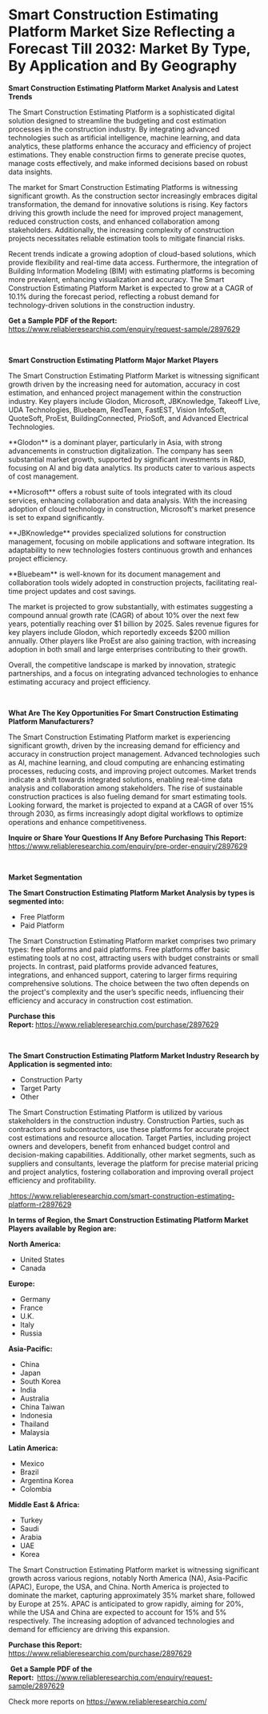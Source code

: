 <p><h1>Smart Construction Estimating Platform Market Size Reflecting a Forecast Till 2032: Market By Type, By Application and By Geography</h1></p><p><strong>Smart Construction Estimating Platform Market Analysis and Latest Trends</strong></p>
<p><p>The Smart Construction Estimating Platform is a sophisticated digital solution designed to streamline the budgeting and cost estimation processes in the construction industry. By integrating advanced technologies such as artificial intelligence, machine learning, and data analytics, these platforms enhance the accuracy and efficiency of project estimations. They enable construction firms to generate precise quotes, manage costs effectively, and make informed decisions based on robust data insights.</p><p>The market for Smart Construction Estimating Platforms is witnessing significant growth. As the construction sector increasingly embraces digital transformation, the demand for innovative solutions is rising. Key factors driving this growth include the need for improved project management, reduced construction costs, and enhanced collaboration among stakeholders. Additionally, the increasing complexity of construction projects necessitates reliable estimation tools to mitigate financial risks.</p><p>Recent trends indicate a growing adoption of cloud-based solutions, which provide flexibility and real-time data access. Furthermore, the integration of Building Information Modeling (BIM) with estimating platforms is becoming more prevalent, enhancing visualization and accuracy. The Smart Construction Estimating Platform Market is expected to grow at a CAGR of 10.1% during the forecast period, reflecting a robust demand for technology-driven solutions in the construction industry.</p></p>
<p><strong>Get a Sample PDF of the Report:&nbsp;</strong> <a href="https://www.reliableresearchiq.com/enquiry/request-sample/2897629?utm_campaign=3579&utm_medium=2&utm_source=Github&utm_content=ia&utm_term=15032025&utm_id=smart-construction-estimating-platform">https://www.reliableresearchiq.com/enquiry/request-sample/2897629</a></p>
<p>&nbsp;</p>
<p><strong>Smart Construction Estimating Platform Major Market Players</strong></p>
<p><p>The Smart Construction Estimating Platform Market is witnessing significant growth driven by the increasing need for automation, accuracy in cost estimation, and enhanced project management within the construction industry. Key players include Glodon, Microsoft, JBKnowledge, Takeoff Live, UDA Technologies, Bluebeam, RedTeam, FastEST, Vision InfoSoft, QuoteSoft, ProEst, BuildingConnected, PrioSoft, and Advanced Electrical Technologies.</p><p>**Glodon** is a dominant player, particularly in Asia, with strong advancements in construction digitalization. The company has seen substantial market growth, supported by significant investments in R&D, focusing on AI and big data analytics. Its products cater to various aspects of cost management.</p><p>**Microsoft** offers a robust suite of tools integrated with its cloud services, enhancing collaboration and data analysis. With the increasing adoption of cloud technology in construction, Microsoft's market presence is set to expand significantly.</p><p>**JBKnowledge** provides specialized solutions for construction management, focusing on mobile applications and software integration. Its adaptability to new technologies fosters continuous growth and enhances project efficiency.</p><p>**Bluebeam** is well-known for its document management and collaboration tools widely adopted in construction projects, facilitating real-time project updates and cost savings.</p><p>The market is projected to grow substantially, with estimates suggesting a compound annual growth rate (CAGR) of about 10% over the next few years, potentially reaching over $1 billion by 2025. Sales revenue figures for key players include Glodon, which reportedly exceeds $200 million annually. Other players like ProEst are also gaining traction, with increasing adoption in both small and large enterprises contributing to their growth.</p><p>Overall, the competitive landscape is marked by innovation, strategic partnerships, and a focus on integrating advanced technologies to enhance estimating accuracy and project efficiency.</p></p>
<p>&nbsp;</p>
<p><strong>What Are The Key Opportunities For Smart Construction Estimating Platform Manufacturers?</strong></p>
<p><p>The Smart Construction Estimating Platform market is experiencing significant growth, driven by the increasing demand for efficiency and accuracy in construction project management. Advanced technologies such as AI, machine learning, and cloud computing are enhancing estimating processes, reducing costs, and improving project outcomes. Market trends indicate a shift towards integrated solutions, enabling real-time data analysis and collaboration among stakeholders. The rise of sustainable construction practices is also fueling demand for smart estimating tools. Looking forward, the market is projected to expand at a CAGR of over 15% through 2030, as firms increasingly adopt digital workflows to optimize operations and enhance competitiveness.</p></p>
<p><strong>Inquire or Share Your Questions If Any Before Purchasing This Report:</strong> <a href="https://www.reliableresearchiq.com/enquiry/pre-order-enquiry/2897629?utm_campaign=3579&utm_medium=2&utm_source=Github&utm_content=ia&utm_term=15032025&utm_id=smart-construction-estimating-platform">https://www.reliableresearchiq.com/enquiry/pre-order-enquiry/2897629</a></p>
<p>&nbsp;</p>
<p><strong>Market Segmentation</strong></p>
<p><strong>The Smart Construction Estimating Platform Market Analysis by types is segmented into:</strong></p>
<p><ul><li>Free Platform</li><li>Paid Platform</li></ul></p>
<p><p>The Smart Construction Estimating Platform market comprises two primary types: free platforms and paid platforms. Free platforms offer basic estimating tools at no cost, attracting users with budget constraints or small projects. In contrast, paid platforms provide advanced features, integrations, and enhanced support, catering to larger firms requiring comprehensive solutions. The choice between the two often depends on the project's complexity and the user’s specific needs, influencing their efficiency and accuracy in construction cost estimation.</p></p>
<p><strong>Purchase this Report:&nbsp;</strong><a href="https://www.reliableresearchiq.com/purchase/2897629?utm_campaign=3579&utm_medium=2&utm_source=Github&utm_content=ia&utm_term=15032025&utm_id=smart-construction-estimating-platform">https://www.reliableresearchiq.com/purchase/2897629</a></p>
<p>&nbsp;</p>
<p><strong>The Smart Construction Estimating Platform Market Industry Research by Application is segmented into:</strong></p>
<p><ul><li>Construction Party</li><li>Target Party</li><li>Other</li></ul></p>
<p><p>The Smart Construction Estimating Platform is utilized by various stakeholders in the construction industry. Construction Parties, such as contractors and subcontractors, use these platforms for accurate project cost estimations and resource allocation. Target Parties, including project owners and developers, benefit from enhanced budget control and decision-making capabilities. Additionally, other market segments, such as suppliers and consultants, leverage the platform for precise material pricing and project analytics, fostering collaboration and improving overall project efficiency and profitability.</p></p>
<p><a href="https://www.reliableresearchiq.com/smart-construction-estimating-platform-r2897629?utm_campaign=3579&utm_medium=2&utm_source=Github&utm_content=ia&utm_term=15032025&utm_id=smart-construction-estimating-platform">&nbsp;https://www.reliableresearchiq.com/smart-construction-estimating-platform-r2897629</a></p>
<p><strong>In terms of Region, the Smart Construction Estimating Platform Market Players available by Region are:</strong></p>
<p>
    <p> <strong> North America: </strong>
        <ul>
            <li>United States</li>
            <li>Canada</li>
        </ul>
        </p> 
    <p> <strong> Europe: </strong>
        <ul>
            <li>Germany</li>
            <li>France</li>
            <li>U.K.</li>
            <li>Italy</li>
            <li>Russia</li>
        </ul>
        </p> 
    <p> <strong> Asia-Pacific: </strong>
        <ul>
            <li>China</li>
            <li>Japan</li>
            <li>South Korea</li>
            <li>India</li>
            <li>Australia</li>
            <li>China Taiwan</li>
            <li>Indonesia</li>
            <li>Thailand</li>
            <li>Malaysia</li>
        </ul>
        </p> 
    <p> <strong> Latin America: </strong>
        <ul>
            <li>Mexico</li>
            <li>Brazil</li>
            <li>Argentina Korea</li>
            <li>Colombia</li>
        </ul>
        </p> 
    <p> <strong> Middle East & Africa: </strong>
        <ul>
            <li>Turkey</li>
            <li>Saudi</li>
            <li>Arabia</li>
            <li>UAE</li>
            <li>Korea</li>
        </ul>
    </p>
    </p>
<p><p>The Smart Construction Estimating Platform market is witnessing significant growth across various regions, notably North America (NA), Asia-Pacific (APAC), Europe, the USA, and China. North America is projected to dominate the market, capturing approximately 35% market share, followed by Europe at 25%. APAC is anticipated to grow rapidly, aiming for 20%, while the USA and China are expected to account for 15% and 5% respectively. The increasing adoption of advanced technologies and demand for efficiency are driving this expansion.</p></p>
<p><strong>Purchase this Report: </strong><a href="https://www.reliableresearchiq.com/purchase/2897629?utm_campaign=3579&utm_medium=2&utm_source=Github&utm_content=ia&utm_term=15032025&utm_id=smart-construction-estimating-platform">https://www.reliableresearchiq.com/purchase/2897629</a></p>
<p>&nbsp;<strong>Get a Sample PDF of the Report:&nbsp;&nbsp;</strong><a href="https://www.reliableresearchiq.com/enquiry/request-sample/2897629?utm_campaign=3579&utm_medium=2&utm_source=Github&utm_content=ia&utm_term=15032025&utm_id=smart-construction-estimating-platform">https://www.reliableresearchiq.com/enquiry/request-sample/2897629</a></p>
<p><strong></strong></p>
<p>Check more reports on <a href="https://www.reliableresearchiq.com/?utm_campaign=3579&utm_medium=2&utm_source=Github&utm_content=ia&utm_term=15032025&utm_id=smart-construction-estimating-platform">https://www.reliableresearchiq.com/</a></p>
